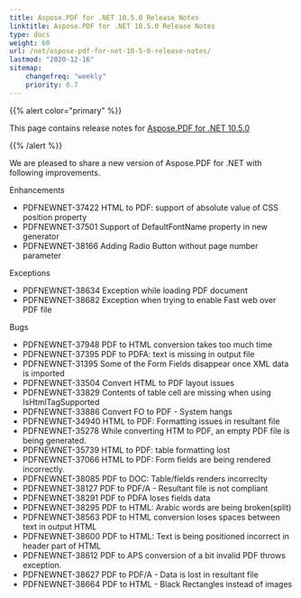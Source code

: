 ```yaml
---
title: Aspose.PDF for .NET 10.5.0 Release Notes
linktitle: Aspose.PDF for .NET 10.5.0 Release Notes
type: docs
weight: 60
url: /net/aspose-pdf-for-net-10-5-0-release-notes/
lastmod: "2020-12-16"
sitemap:
    changefreq: "weekly"
    priority: 0.7
---
```


{{% alert color="primary" %}} 

This page contains release notes for [Aspose.PDF for .NET 10.5.0](http://www.aspose.com/downloads/pdf/net/new-releases/aspose.pdf-for-.net-10.5.0/)

{{% /alert %}} 

We are pleased to share a new version of Aspose.PDF for .NET with following improvements.

Enhancements

- PDFNEWNET-37422 HTML to PDF: support of absolute value of CSS position property
- PDFNEWNET-37501 Support of DefaultFontName property in new generator
- PDFNEWNET-38166 Adding Radio Button without page number parameter

Exceptions

- PDFNEWNET-38634 Exception while loading PDF document
- PDFNEWNET-38682 Exception when trying to enable Fast web over PDF file

Bugs

- PDFNEWNET-37948 PDF to HTML conversion takes too much time
- PDFNEWNET-37395 PDF to PDFA: text is missing in output file
- PDFNEWNET-31395 Some of the Form Fields disappear once XML data is imported
- PDFNEWNET-33504 Convert HTML to PDF layout issues
- PDFNEWNET-33829 Contents of table cell are missing when using IsHtmlTagSupported
- PDFNEWNET-33886 Convert FO to PDF - System hangs
- PDFNEWNET-34940 HTML to PDF: Formatting issues in resultant file
- PDFNEWNET-35278 While converting HTM to PDF, an empty PDF file is being generated.
- PDFNEWNET-35739 HTML to PDF: table formatting lost
- PDFNEWNET-37066 HTML to PDF: Form fields are being rendered incorrectly.
- PDFNEWNET-38085 PDF to DOC: Table/fields renders incorreclty
- PDFNEWNET-38127 PDF to PDF/A - Resultant file is not compliant
- PDFNEWNET-38291 PDF to PDFA loses fields data
- PDFNEWNET-38295 PDF to HTML: Arabic words are being broken(split)
- PDFNEWNET-38563 PDF to HTML conversion loses spaces between text in output HTML
- PDFNEWNET-38600 PDF to HTML: Text is being positioned incorrect in header part of HTML
- PDFNEWNET-38612 PDF to APS conversion of a bit invalid PDF throws exception.
- PDFNEWNET-38627 PDF to PDF/A - Data is lost in resultant file
- PDFNEWNET-38664 PDF to HTML - Black Rectangles instead of images

